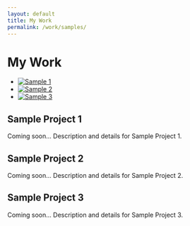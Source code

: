 ```yaml
---
layout: default
title: My Work
permalink: /work/samples/
---
```


# My Work

<div class="two-column-container vertical-chooser">
  <div class="two-column-nav">
    <ul>
      <li><a href="#sample1" class="active"><img src="/assets/images/sample1-thumb.jpg" alt="Sample 1" /></a></li>
      <li><a href="#sample2"><img src="/assets/images/sample2-thumb.jpg" alt="Sample 2" /></a></li>
      <li><a href="#sample3"><img src="/assets/images/sample3-thumb.jpg" alt="Sample 3" /></a></li>
    </ul>
  </div>

  <div class="two-column-content">
    <div id="sample1" class="content-section active">
      <h2>Sample Project 1</h2>
      <p>Coming soon... Description and details for Sample Project 1.</p>
    </div>
    <div id="sample2" class="content-section">
      <h2>Sample Project 2</h2>
      <p>Coming soon... Description and details for Sample Project 2.</p>
    </div>
    <div id="sample3" class="content-section">
      <h2>Sample Project 3</h2>
      <p>Coming soon... Description and details for Sample Project 3.</p>
    </div>
  </div>
</div> 